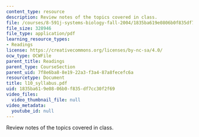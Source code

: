 ```yaml
---
content_type: resource
description: Review notes of the topics covered in class.
file: /courses/8-591j-systems-biology-fall-2004/1835ba619e0806b0f835df7cc30f2f69_l10_syllabus.pdf
file_size: 328946
file_type: application/pdf
learning_resource_types:
- Readings
license: https://creativecommons.org/licenses/by-nc-sa/4.0/
ocw_type: OCWFile
parent_title: Readings
parent_type: CourseSection
parent_uid: 7f8e6ba8-8e19-22a3-f3a4-87a8fecefc6a
resourcetype: Document
title: l10_syllabus.pdf
uid: 1835ba61-9e08-06b0-f835-df7cc30f2f69
video_files:
  video_thumbnail_file: null
video_metadata:
  youtube_id: null
---
```

Review notes of the topics covered in class.